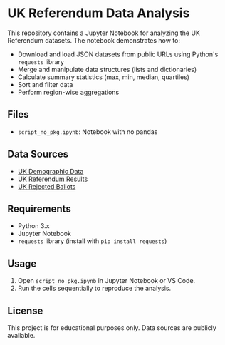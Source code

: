 # UK Referendum Data Analysis

This repository contains a Jupyter Notebook for analyzing the UK Referendum datasets. The notebook demonstrates how to:

- Download and load JSON datasets from public URLs using Python's `requests` library
- Merge and manipulate data structures (lists and dictionaries)
- Calculate summary statistics (max, min, median, quartiles)
- Sort and filter data
- Perform region-wise aggregations

## Files

- `script_no_pkg.ipynb`: Notebook with no pandas

## Data Sources

- [UK Demographic Data](https://raw.githubusercontent.com/viveknest/statascratch-solutions/main/UK%20Referendum%20Data/uk_demo.json)
- [UK Referendum Results](https://raw.githubusercontent.com/viveknest/statascratch-solutions/main/UK%20Referendum%20Data/uk_results.json)
- [UK Rejected Ballots](https://github.com/viveknest/statascratch-solutions/raw/main/UK%20Referendum%20Data/uk_rejected_ballots.json)

## Requirements

- Python 3.x
- Jupyter Notebook
- `requests` library (install with `pip install requests`)

## Usage

1. Open `script_no_pkg.ipynb` in Jupyter Notebook or VS Code.
2. Run the cells sequentially to reproduce the analysis.

## License

This project is for educational purposes only. Data sources are publicly available.
